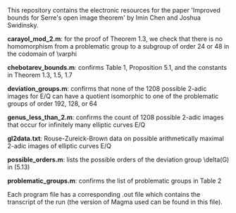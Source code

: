 
This repository contains the electronic resources for the paper 'Improved bounds for Serre's open image theorem' by Imin Chen and Joshua Swidinsky.

**carayol_mod_2.m**: for the proof of Theorem 1.3, we check that there is no homomorphism from a problematic group to a subgroup of order 24 or 48 in the codomain of \varphi

**chebotarev_bounds.m**: confirms Table 1, Proposition 5.1, and the constants in Theorem 1.3, 1.5, 1.7

**deviation_groups.m**: confirms that none of the 1208 possible 2-adic images for E/Q can have a quotient isomorphic to one of the problematic groups of order 192, 128, or 64

**genus_less_than_2.m**: confirms the count of 1208 possible 2-adic images that occur for infinitely many elliptic curves E/Q

**gl2data.txt**: Rouse-Zureick-Brown data on possible arithmetically maximal 2-adic images of elliptic curves E/Q

**possible_orders.m**: lists the possible orders of the deviation group \delta(G) in (5.13)

**problematic_groups.m**: confirms the list of problematic groups in Table 2

Each program file has a corresponding .out file which contains the transcript of the run (the version of Magma used can be found in this file). 
